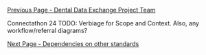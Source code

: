 [Previous Page - Dental Data Exchange Project Team](DentalDataExchangeProjectTeam.html)

Connectathon 24 TODO: Verbiage for Scope and Context. Also, any workflow/referral diagrams?

[Next Page - Dependencies on other standards](Dependenciesonotherstandards.html)